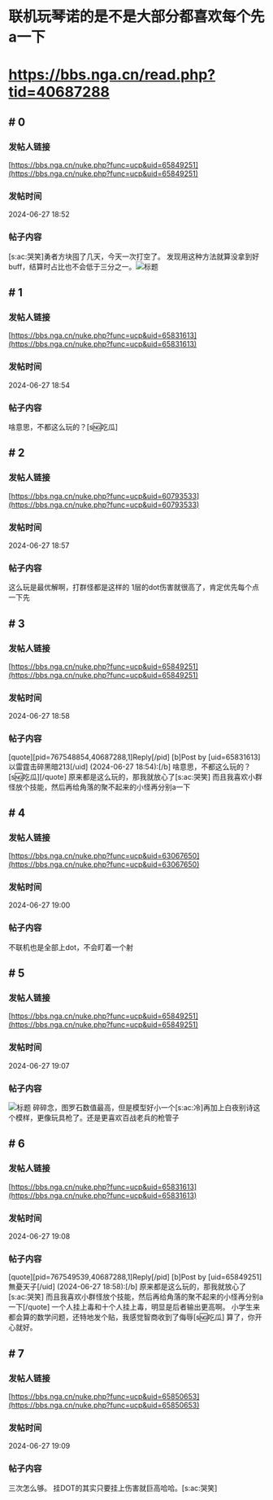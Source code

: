 # 联机玩琴诺的是不是大部分都喜欢每个先a一下
# https://bbs.nga.cn/read.php?tid=40687288

## \# 0
### 发帖人链接
[https://bbs.nga.cn/nuke.php?func=ucp&uid=65849251](https://bbs.nga.cn/nuke.php?func=ucp&uid=65849251)
### 发帖时间
2024-06-27 18:52
### 帖子内容
[s:ac:哭笑]勇者方块囤了几天，今天一次打空了。
发现用这种方法就算没拿到好buff，结算时占比也不会低于三分之一。![标题](https://img.nga.178.com/attachments/mon_202406/27/axuzQ19j-cpwtZaT3cSsg-np.png)
## \# 1
### 发帖人链接
[https://bbs.nga.cn/nuke.php?func=ucp&uid=65831613](https://bbs.nga.cn/nuke.php?func=ucp&uid=65831613)
### 发帖时间
2024-06-27 18:54
### 帖子内容
啥意思，不都这么玩的？[s:ng:吃瓜]
## \# 2
### 发帖人链接
[https://bbs.nga.cn/nuke.php?func=ucp&uid=60793533](https://bbs.nga.cn/nuke.php?func=ucp&uid=60793533)
### 发帖时间
2024-06-27 18:57
### 帖子内容
这么玩是最优解啊，打群怪都是这样的
1层的dot伤害就很高了，肯定优先每个点一下先
## \# 3
### 发帖人链接
[https://bbs.nga.cn/nuke.php?func=ucp&uid=65849251](https://bbs.nga.cn/nuke.php?func=ucp&uid=65849251)
### 发帖时间
2024-06-27 18:58
### 帖子内容
[quote][pid=767548854,40687288,1]Reply[/pid] [b]Post by [uid=65831613]以雷霆击碎黑暗213[/uid] (2024-06-27 18:54):[/b]
啥意思，不都这么玩的？[s:ng:吃瓜][/quote]
原来都是这么玩的，那我就放心了[s:ac:哭笑]
而且我喜欢小群怪放个技能，然后再给角落的聚不起来的小怪再分别a一下
## \# 4
### 发帖人链接
[https://bbs.nga.cn/nuke.php?func=ucp&uid=63067650](https://bbs.nga.cn/nuke.php?func=ucp&uid=63067650)
### 发帖时间
2024-06-27 19:00
### 帖子内容
不联机也是全部上dot，不会盯着一个射
## \# 5
### 发帖人链接
[https://bbs.nga.cn/nuke.php?func=ucp&uid=65849251](https://bbs.nga.cn/nuke.php?func=ucp&uid=65849251)
### 发帖时间
2024-06-27 19:07
### 帖子内容
![标题](https://img.nga.178.com/attachments/mon_202406/27/axuzQ19j-jvb7K14T3cSsg-cs.jpg)
碎碎念，图罗石数值最高，但是模型好小一个[s:ac:冷]再加上白夜别诗这个模样，更像玩具枪了。还是更喜欢百战老兵的枪管子
## \# 6
### 发帖人链接
[https://bbs.nga.cn/nuke.php?func=ucp&uid=65831613](https://bbs.nga.cn/nuke.php?func=ucp&uid=65831613)
### 发帖时间
2024-06-27 19:08
### 帖子内容
[quote][pid=767549539,40687288,1]Reply[/pid] [b]Post by [uid=65849251]無憂天子[/uid] (2024-06-27 18:58):[/b]
原来都是这么玩的，那我就放心了[s:ac:哭笑]
而且我喜欢小群怪放个技能，然后再给角落的聚不起来的小怪再分别a一下[/quote]
一个人挂上毒和十个人挂上毒，明显是后者输出更高啊。
小学生来都会算的数学问题，还特地发个贴，我感觉智商收到了侮辱[s:ng:吃瓜]
算了，你开心就好。
## \# 7
### 发帖人链接
[https://bbs.nga.cn/nuke.php?func=ucp&uid=65850653](https://bbs.nga.cn/nuke.php?func=ucp&uid=65850653)
### 发帖时间
2024-06-27 19:09
### 帖子内容
三次怎么够。 挂DOT的其实只要挂上伤害就巨高哈哈。[s:ac:哭笑]
